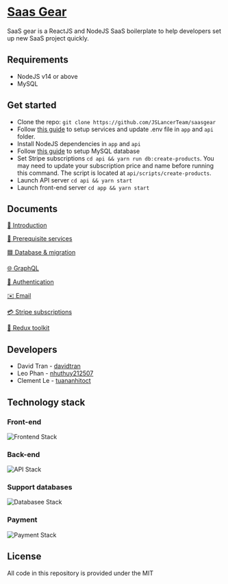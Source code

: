 # [Saas Gear](https://github.com/JSLancerTeam/saasgear)

SaaS gear is a ReactJS and NodeJS SaaS boilerplate to help developers set up new SaaS project quickly.

## Requirements
- NodeJS v14 or above
- MySQL
## Get started
- Clone the repo: `git clone https://github.com/JSLancerTeam/saasgear`
- Follow [this guide](https://github.com/JSLancerTeam/saasgear/blob/master/docs/prerequisite.md) to setup services and update .env file in `app` and `api` folder.
- Install NodeJS dependencies in `app` and `api`
- Follow [this guide](https://github.com/JSLancerTeam/saasgear/blob/master/docs/database.md) to setup MySQL database
- Set Stripe subscriptions `cd api && yarn run db:create-products`. You may need to update your subscription price and name before running this command. The script is located at `api/scripts/create-products`.
- Launch API server `cd api && yarn start`
- Launch front-end server `cd app && yarn start`

## Documents
[:loudspeaker: Introduction](https://github.com/JSLancerTeam/saasgear/blob/master/docs/introduction.md)

[:watermelon: Prerequisite services](https://github.com/JSLancerTeam/saasgear/blob/master/docs/prerequisite.md)

[:blue_square: Database & migration](https://github.com/JSLancerTeam/saasgear/blob/master/docs/database.md)

[:globe_with_meridians: GraphQL](https://github.com/JSLancerTeam/saasgear/blob/master/docs/graphql.md)

[:closed_lock_with_key: Authentication](https://github.com/JSLancerTeam/blob/master/saasgear/docs/authentication.md)

[:envelope: Email](https://github.com/JSLancerTeam/saasgear/blob/master/docs/mail.md)

[:credit_card: Stripe subscriptions](https://github.com/JSLancerTeam/saasgear/blob/master/docs/stripe.md)

[:ear_of_rice: Redux toolkit](https://github.com/JSLancerTeam/saasgear/blob/master/docs/redux-toolkit.md)

## Developers
- David Tran - [davidtran](http://github.com/davidtran)
- Leo Phan - [nhuthuy212507](https://github.com/nhuthuy212507)
- Clement Le - [tuananhitoct](https://github.com/tuananhitoct)

## Technology stack

### Front-end
![Frontend Stack](https://github.com/JSLancerTeam/saasgear/blob/documents/docs/images/front-end-stack2.png)

### Back-end
![API Stack](https://github.com/JSLancerTeam/saasgear/blob/documents/docs/images/backend-stack.png)

### Support databases
![Databasee Stack](https://github.com/JSLancerTeam/saasgear/blob/documents/docs/images/database-stack.png)

### Payment
![Payment Stack](https://github.com/JSLancerTeam/saasgear/blob/documents/docs/images/payment-stack.png)
<br />

## License
All code in this repository is provided under the MIT
<br>
